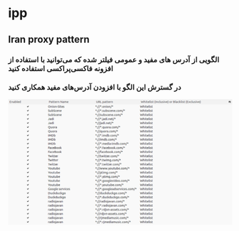 # ipp
## Iran proxy pattern 

### الگویی از آدرس های مفید و عمومی فیلتر شده که می‌توانید با استفاده از افزونه فاکسی‌پراکسی استفاده کنید 

### در گسترش این الگو با افزودن آدرس‌های مفید همکاری کنید
![screenshot](https://raw.githubusercontent.com/mostafaasadi/ipp/master/Screenshot.png)

